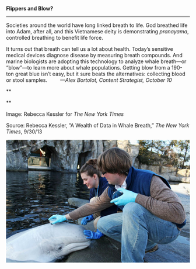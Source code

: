 **Flippers and Blow?**

****

Societies around the world have long linked breath to life. God breathed life into Adam, after all, and this Vietnamese deity is demonstrating *pranayama*, controlled breathing to benefit life force. 

It turns out that breath can tell us a lot about health. Today’s sensitive medical devices diagnose disease by measuring breath compounds. And marine biologists are adopting this technology to analyze whale breath—or “blow”—to learn more about whale populations. Getting blow from a 190-ton great blue isn’t easy, but it sure beats the alternatives: collecting blood or stool samples.         *—Alex Bortolot, Content Strategist, October 10*

**

**

Image: Rebecca Kessler for *The New York Times*

Source: Rebecca Kessler, ”A Wealth of Data in Whale Breath,” *The New York Times*, 9/30/13 

![](../images/13.10.10_Bortolot_WhalesEDIT.jpg)
